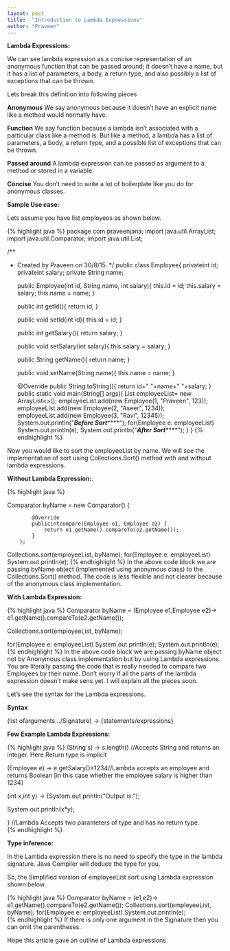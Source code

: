 ```yaml
---
layout: post
title:  "Introduction to Lambda Expressions"
author: "Praveen"
---
```

**Lambda Expressions:**  

We can see lambda expression as a concise representation of an anonymous function that can be passed around; it doesn’t have a name, but it has a list of parameters, a body, a return type, and also possibly a list of exceptions that can be thrown.

Lets break this definition into following pieces

**Anonymous** We say anonymous because it doesn’t have an explicit name like a method would normally have.

**Function** We say function because a lambda isn’t associated with a particular class like a method is. But like a method, a lambda has a list of parameters, a body, a return type, and a possible list of exceptions that can be thrown.

**Passed around** A lambda expression can be passed as argument to a method or stored in a variable.

**Concise** You don’t need to write a lot of boilerplate like you do for anonymous classes.

**Sample Use case:**

Lets assume you have list employees as shown below.  
 
{% highlight java %}
package com.praveenjana;
import java.util.ArrayList;
import java.util.Comparator;
import java.util.List;
 
/**
 * Created by Praveen on 30/8/15.
 */
 public class Employee{
    privateint id;
    privateint salary;
    private String name;
 
    public Employee(int id, String name, int salary){
        this.id = id;
        this.salary = salary;
        this.name = name;
    }
 
    public int getId(){
        return id;
    }
 
    public void setId(int id){
        this.id = id;
    }
 
    public int getSalary(){
        return salary;
    }
 
    public void setSalary(int salary){
        this.salary = salary;
    }
 
    public String getName(){
        return name;
    }
 
    public void setName(String name){
        this.name = name;
    }
 
    @Override
    public String toString(){
        return id+" "+name+" "+salary;
    }
    public static void main(String[] args){
        List<Employee> employeeList= new ArrayList<>();
        employeeList.add(new Employee(1, "Praveen", 123));
        employeeList.add(new Employee(2, "Aseer", 1234));
        employeeList.add(new Employee(3, "Ravi", 12345));
        System.out.println("***********Before Sort***************");
        for(Employee e: employeeList)
            System.out.println(e);
        System.out.println("***********After Sort***************");
    }
}
{% endhighlight %}

Now you would like to sort the employeeList by name. We will see the implementation of sort using Collections.Sort() method with and without lambda expressions.

**Without Lambda Expression:**. 

{% highlight java %}

Comparator<Employee> byName = new Comparator<Employee>() {

            @Override
            publicintcompare(Employee o1, Employee o2) {
                return o1.getName().compareTo(o2.getName());
            }
        };
Collections.sort(employeeList, byName);
for(Employee e: employeeList)
            System.out.println(e); 
{% endhighlight %}
In the above code block we are passing byName object (implemented using anonymous class) to the Collections.Sort() method. The code is less flexible and not clearer because of the anonymous class implementation.

**With Lambda Expression:**  

{% highlight java %}
Comparator<Employee> byName = (Employee e1,Employee e2)-> e1.getName().compareTo(e2.getName());

Collections.sort(employeeList, byName);

for(Employee e: employeeList)
     System.out.println(e);
 System.out.println(e);   
{% endhighlight %}
In the above code block we are passing byName object not by Anonymous class implementation but by using Lambda expressions. You are literally passing the code that is really needed to compare two Employees by their name. Don’t worry if all the parts of the lambda expression doesn’t make sens yet. I will explain all the pieces soon.

 Let’s see the syntax for the Lambda expressions.

**Syntax**

(list ofarguments.../Signature) -> {statements/expressions} 

**Few Example Lambda Expressions:**  

{% highlight java %}
(String s) -> s.length() //Accepts String and returns an integer. Here Return type is implicit
 
 
(Employee e) -> e.getSalary()>1234//Lambda accepts an employee and returns Boolean [in this case whether the employee salary is higher than 1234]
 
 
(int x,int y) -> {System.out.println("Output is:");
 
System.out.println(x*y);
 
} //Lambda Accepts two parameters of type and has no return type.  
{% endhighlight %}

**Type inference:** 

In the Lambda expression there is no need to specify the type in the lambda signature. Java Compiler will deduce the type for you.

So, the Simplified version of employeeList sort using Lambda expression shown below.  

{% highlight java %}
Comparator<Employee> byName = (e1,e2)-> e1.getName().compareTo(e2.getName());
Collections.sort(employeeList, byName);
for(Employee e: employeeList)
     System.out.println(e);  
{% endhighlight %}
If there is only one argument in the Signature then you can omit the parentheses.

Hope this article gave an outline of Lambda expressions
